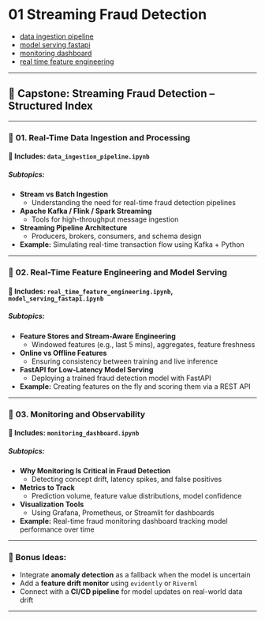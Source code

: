 # 01 Streaming Fraud Detection

- [data ingestion pipeline](./data_ingestion_pipeline.ipynb)
- [model serving fastapi](./model_serving_fastapi.ipynb)
- [monitoring dashboard](./monitoring_dashboard.ipynb)
- [real time feature engineering](./real_time_feature_engineering.ipynb)

---

## 📘 **Capstone: Streaming Fraud Detection – Structured Index**

---

### 🧩 **01. Real-Time Data Ingestion and Processing**

#### 📌 **Includes: `data_ingestion_pipeline.ipynb`**

##### **Subtopics:**
- **Stream vs Batch Ingestion**
  - Understanding the need for real-time fraud detection pipelines
- **Apache Kafka / Flink / Spark Streaming**
  - Tools for high-throughput message ingestion
- **Streaming Pipeline Architecture**
  - Producers, brokers, consumers, and schema design
- **Example:** Simulating real-time transaction flow using Kafka + Python

---

### 🧩 **02. Real-Time Feature Engineering and Model Serving**

#### 📌 **Includes: `real_time_feature_engineering.ipynb`, `model_serving_fastapi.ipynb`**

##### **Subtopics:**
- **Feature Stores and Stream-Aware Engineering**
  - Windowed features (e.g., last 5 mins), aggregates, feature freshness
- **Online vs Offline Features**
  - Ensuring consistency between training and live inference
- **FastAPI for Low-Latency Model Serving**
  - Deploying a trained fraud detection model with FastAPI
- **Example:** Creating features on the fly and scoring them via a REST API

---

### 🧩 **03. Monitoring and Observability**

#### 📌 **Includes: `monitoring_dashboard.ipynb`**

##### **Subtopics:**
- **Why Monitoring Is Critical in Fraud Detection**
  - Detecting concept drift, latency spikes, and false positives
- **Metrics to Track**
  - Prediction volume, feature value distributions, model confidence
- **Visualization Tools**
  - Using Grafana, Prometheus, or Streamlit for dashboards
- **Example:** Real-time fraud monitoring dashboard tracking model performance over time

---

### 🧠 Bonus Ideas:
- Integrate **anomaly detection** as a fallback when the model is uncertain
- Add a **feature drift monitor** using `evidently` or `Riverml`
- Connect with a **CI/CD pipeline** for model updates on real-world data drift

---
